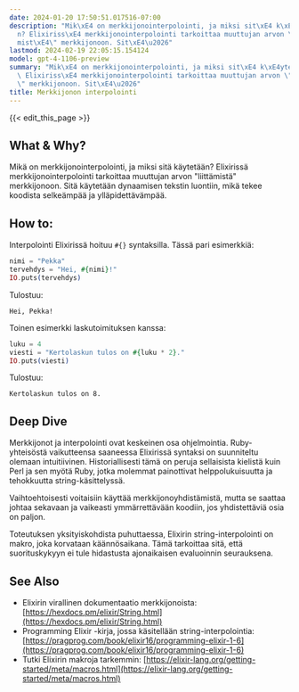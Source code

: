 ```yaml
---
date: 2024-01-20 17:50:51.017516-07:00
description: "Mik\xE4 on merkkijonointerpolointi, ja miksi sit\xE4 k\xE4ytet\xE4\xE4\
  n? Elixiriss\xE4 merkkijonointerpolointi tarkoittaa muuttujan arvon \"liitt\xE4\
  mist\xE4\" merkkijonoon. Sit\xE4\u2026"
lastmod: 2024-02-19 22:05:15.154124
model: gpt-4-1106-preview
summary: "Mik\xE4 on merkkijonointerpolointi, ja miksi sit\xE4 k\xE4ytet\xE4\xE4n?\
  \ Elixiriss\xE4 merkkijonointerpolointi tarkoittaa muuttujan arvon \"liitt\xE4mist\xE4\
  \" merkkijonoon. Sit\xE4\u2026"
title: Merkkijonon interpolointi
---
```


{{< edit_this_page >}}

## What & Why?
Mikä on merkkijonointerpolointi, ja miksi sitä käytetään? Elixirissä merkkijonointerpolointi tarkoittaa muuttujan arvon "liittämistä" merkkijonoon. Sitä käytetään dynaamisen tekstin luontiin, mikä tekee koodista selkeämpää ja ylläpidettävämpää.

## How to:
Interpolointi Elixirissä hoituu `#{}` syntaksilla. Tässä pari esimerkkiä:

```elixir
nimi = "Pekka"
tervehdys = "Hei, #{nimi}!"
IO.puts(tervehdys)
```

Tulostuu:
```
Hei, Pekka!
```

Toinen esimerkki laskutoimituksen kanssa:

```elixir
luku = 4
viesti = "Kertolaskun tulos on #{luku * 2}."
IO.puts(viesti)
```

Tulostuu:
```
Kertolaskun tulos on 8.
```

## Deep Dive
Merkkijonot ja interpolointi ovat keskeinen osa ohjelmointia. Ruby-yhteisöstä vaikutteensa saaneessa Elixirissä syntaksi on suunniteltu olemaan intuitiivinen. Historiallisesti tämä on peruja sellaisista kielistä kuin Perl ja sen myötä Ruby, jotka molemmat painottivat helppolukuisuutta ja tehokkuutta string-käsittelyssä.

Vaihtoehtoisesti voitaisiin käyttää merkkijonoyhdistämistä, mutta se saattaa johtaa sekavaan ja vaikeasti ymmärrettävään koodiin, jos yhdistettäviä osia on paljon.

Toteutuksen yksityiskohdista puhuttaessa, Elixirin string-interpolointi on makro, joka korvataan käännösaikana. Tämä tarkoittaa sitä, että suorituskykyyn ei tule hidastusta ajonaikaisen evaluoinnin seurauksena.

## See Also
- Elixirin virallinen dokumentaatio merkkijonoista: [https://hexdocs.pm/elixir/String.html](https://hexdocs.pm/elixir/String.html)
- Programming Elixir -kirja, jossa käsitellään string-interpolointia: [https://pragprog.com/book/elixir16/programming-elixir-1-6](https://pragprog.com/book/elixir16/programming-elixir-1-6)
- Tutki Elixirin makroja tarkemmin: [https://elixir-lang.org/getting-started/meta/macros.html](https://elixir-lang.org/getting-started/meta/macros.html)
